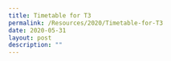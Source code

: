 ```yaml
---
title: Timetable for T3
permalink: /Resources/2020/Timetable-for-T3
date: 2020-05-31
layout: post
description: ""
---
```

